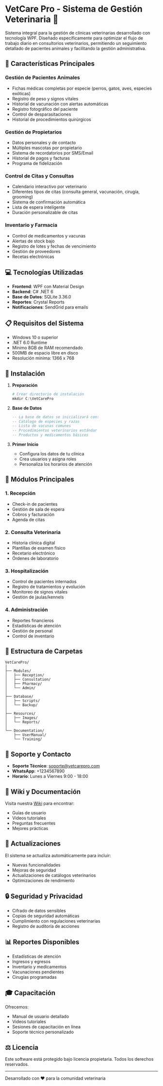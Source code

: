 # VetCare Pro - Sistema de Gestión Veterinaria 🐾

Sistema integral para la gestión de clínicas veterinarias desarrollado con tecnología WPF. Diseñado específicamente para optimizar el flujo de trabajo diario en consultorios veterinarios, permitiendo un seguimiento detallado de pacientes animales y facilitando la gestión administrativa.

## 🌟 Características Principales

### Gestión de Pacientes Animales
- Fichas médicas completas por especie (perros, gatos, aves, especies exóticas)
- Registro de peso y signos vitales
- Historial de vacunación con alertas automáticas
- Registro fotográfico del paciente
- Control de desparasitaciones
- Historial de procedimientos quirúrgicos

### Gestión de Propietarios
- Datos personales y de contacto
- Múltiples mascotas por propietario
- Sistema de recordatorios por SMS/Email
- Historial de pagos y facturas
- Programa de fidelización

### Control de Citas y Consultas
- Calendario interactivo por veterinario
- Diferentes tipos de citas (consulta general, vacunación, cirugía, grooming)
- Sistema de confirmación automática
- Lista de espera inteligente
- Duración personalizable de citas

### Inventario y Farmacia
- Control de medicamentos y vacunas
- Alertas de stock bajo
- Registro de lotes y fechas de vencimiento
- Gestión de proveedores
- Recetas electrónicas

## 💻 Tecnologías Utilizadas

- **Frontend**: WPF con Material Design
- **Backend**: C# .NET 6
- **Base de Datos**: SQLite 3.36.0
- **Reportes**: Crystal Reports
- **Notificaciones**: SendGrid para emails

## 📋 Requisitos del Sistema

- Windows 10 o superior
- .NET 6.0 Runtime
- Mínimo 8GB de RAM recomendado
- 500MB de espacio libre en disco
- Resolución mínima: 1366 x 768

## 🚀 Instalación

1. **Preparación**
   ```powershell
   # Crear directorio de instalación
   mkdir C:\VetCarePro
   ```

2. **Base de Datos**
   ```sql
   -- La base de datos se inicializará con:
   -- Catálogo de especies y razas
   -- Lista de vacunas comunes
   -- Procedimientos veterinarios estándar
   -- Productos y medicamentos básicos
   ```

3. **Primer Inicio**
   - Configura los datos de tu clínica
   - Crea usuarios y asigna roles
   - Personaliza los horarios de atención

## 📱 Módulos Principales

### 1. Recepción
- Check-in de pacientes
- Gestión de sala de espera
- Cobros y facturación
- Agenda de citas

### 2. Consulta Veterinaria
- Historia clínica digital
- Plantillas de examen físico
- Recetario electrónico
- Órdenes de laboratorio

### 3. Hospitalización
- Control de pacientes internados
- Registro de tratamientos y evolución
- Monitoreo de signos vitales
- Gestión de jaulas/kennels

### 4. Administración
- Reportes financieros
- Estadísticas de atención
- Gestión de personal
- Control de inventario

## 📁 Estructura de Carpetas

```
VetCarePro/
│
├── Modules/
│   ├── Reception/
│   ├── Consultation/
│   ├── Pharmacy/
│   └── Admin/
│
├── Database/
│   ├── Scripts/
│   └── Backup/
│
├── Resources/
│   ├── Images/
│   └── Reports/
│
└── Documentation/
    ├── UserManual/
    └── Training/
```

## 🤝 Soporte y Contacto

- **Soporte Técnico**: soporte@vetcarepro.com
- **WhatsApp**: +1234567890
- **Horario**: Lunes a Viernes 9:00 - 18:00

## 📖 Wiki y Documentación

Visita nuestra [Wiki](link-a-tu-wiki) para encontrar:
- Guías de usuario
- Videos tutoriales
- Preguntas frecuentes
- Mejores prácticas

## 🔄 Actualizaciones

El sistema se actualiza automáticamente para incluir:
- Nuevas funcionalidades
- Mejoras de seguridad
- Actualizaciones de catálogos veterinarios
- Optimizaciones de rendimiento

## 🔒 Seguridad y Privacidad

- Cifrado de datos sensibles
- Copias de seguridad automáticas
- Cumplimiento con regulaciones veterinarias
- Registro de auditoría de acciones

## 📊 Reportes Disponibles

- Estadísticas de atención
- Ingresos y egresos
- Inventario y medicamentos
- Vacunaciones pendientes
- Cirugías programadas

## 🎓 Capacitación

Ofrecemos:
- Manual de usuario detallado
- Videos tutoriales
- Sesiones de capacitación en línea
- Soporte técnico personalizado

## ⚖️ Licencia

Este software está protegido bajo licencia propietaria. Todos los derechos reservados.

---
Desarrollado con ❤️ para la comunidad veterinaria